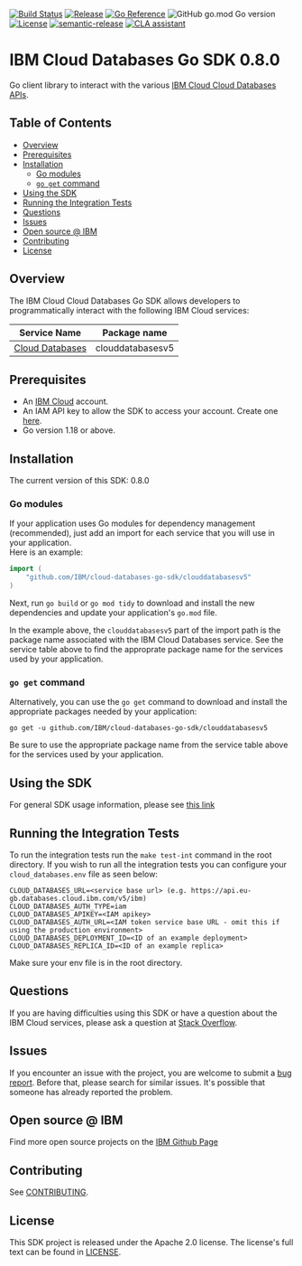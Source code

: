 [![Build Status](https://travis-ci.com/IBM/cloud-databases-go-sdk.svg?branch=main)](https://travis-ci.com/IBM/cloud-databases-go-sdk)
[![Release](https://img.shields.io/github/v/release/IBM/cloud-databases-go-sdk)](https://github.com/IBM/cloud-databases-go-sdk/releases/latest)
[![Go Reference](https://pkg.go.dev/badge/github.com/IBM/cloud-databases-go-sdk.svg)](https://pkg.go.dev/github.com/IBM/cloud-databases-go-sdk)
![GitHub go.mod Go version](https://img.shields.io/github/go-mod/go-version/IBM/cloud-databases-go-sdk)
[![License](https://img.shields.io/badge/License-Apache%202.0-blue.svg)](https://opensource.org/licenses/Apache-2.0)
[![semantic-release](https://img.shields.io/badge/%20%20%F0%9F%93%A6%F0%9F%9A%80-semantic--release-e10079.svg)](https://github.com/semantic-release/semantic-release)
[![CLA assistant](https://cla-assistant.io/readme/badge/ibm/cloud-databases-go-sdk)](https://cla-assistant.io/ibm/cloud-databases-go-sdk)

# IBM Cloud Databases Go SDK 0.8.0
Go client library to interact with the various [IBM Cloud Cloud Databases APIs](https://cloud.ibm.com/apidocs?category=cloud-databases).

## Table of Contents
<!--
  The TOC below is generated using the `markdown-toc` node package.

      https://github.com/jonschlinkert/markdown-toc

  You should regenerate the TOC after making changes to this file.

      npx markdown-toc -i README.md
  -->

<!-- toc -->

- [Overview](#overview)
- [Prerequisites](#prerequisites)
- [Installation](#installation)
  * [Go modules](#go-modules)
  * [`go get` command](#go-get-command)
- [Using the SDK](#using-the-sdk)
- [Running the Integration Tests](#running-the-integration-tests)
- [Questions](#questions)
- [Issues](#issues)
- [Open source @ IBM](#open-source--ibm)
- [Contributing](#contributing)
- [License](#license)

<!-- tocstop -->

## Overview

The IBM Cloud Cloud Databases Go SDK allows developers to programmatically interact with the following IBM Cloud services:

Service Name | Package name 
--- | --- 
[Cloud Databases](https://cloud.ibm.com/apidocs/cloud-databases-api/cloud-databases-api-v5) | clouddatabasesv5

## Prerequisites

[ibm-cloud-onboarding]: https://cloud.ibm.com/registration

* An [IBM Cloud][ibm-cloud-onboarding] account.
* An IAM API key to allow the SDK to access your account. Create one [here](https://cloud.ibm.com/iam/apikeys).
* Go version 1.18 or above.

## Installation
The current version of this SDK: 0.8.0

### Go modules  
If your application uses Go modules for dependency management (recommended), just add an import for each service 
that you will use in your application.  
Here is an example:

```go
import (
	"github.com/IBM/cloud-databases-go-sdk/clouddatabasesv5"
)
```
Next, run `go build` or `go mod tidy` to download and install the new dependencies and update your application's
`go.mod` file.  

In the example above, the `clouddatabasesv5` part of the import path is the package name
associated with the IBM Cloud Databases service.
See the service table above to find the approprate package name for the services used by your application.

### `go get` command  
Alternatively, you can use the `go get` command to download and install the appropriate packages needed by your application:
```
go get -u github.com/IBM/cloud-databases-go-sdk/clouddatabasesv5
```
Be sure to use the appropriate package name from the service table above for the services used by your application.


## Using the SDK
For general SDK usage information, please see [this link](https://github.com/IBM/ibm-cloud-sdk-common/blob/main/README.md)

## Running the Integration Tests
To run the integration tests run the `make test-int` command in the root directory. If you wish to run all the integration tests
you can configure your `cloud_databases.env` file as seen below:

```
CLOUD_DATABASES_URL=<service base url> (e.g. https://api.eu-gb.databases.cloud.ibm.com/v5/ibm)
CLOUD_DATABASES_AUTH_TYPE=iam
CLOUD_DATABASES_APIKEY=<IAM apikey>
CLOUD_DATABASES_AUTH_URL=<IAM token service base URL - omit this if using the production environment>
CLOUD_DATABASES_DEPLOYMENT_ID=<ID of an example deployment>
CLOUD_DATABASES_REPLICA_ID=<ID of an example replica>
```

Make sure your env file is in the root directory.

## Questions

If you are having difficulties using this SDK or have a question about the IBM Cloud services,
please ask a question at 
[Stack Overflow](http://stackoverflow.com/questions/ask?tags=ibm-cloud).

## Issues
If you encounter an issue with the project, you are welcome to submit a
[bug report](github.com/IBM/cloud-databases-go-sdk/issues).
Before that, please search for similar issues. It's possible that someone has already reported the problem.

## Open source @ IBM
Find more open source projects on the [IBM Github Page](http://ibm.github.io/)

## Contributing
See [CONTRIBUTING](CONTRIBUTING.md).

## License

This SDK project is released under the Apache 2.0 license.
The license's full text can be found in [LICENSE](LICENSE).

